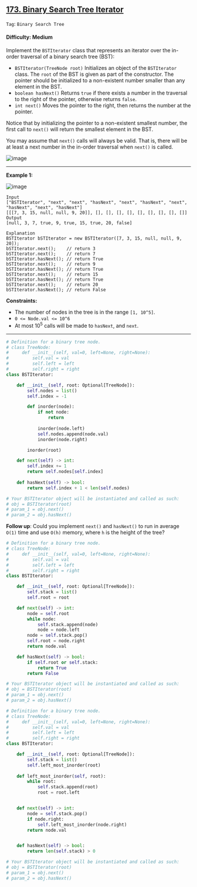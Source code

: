 ## [173. Binary Search Tree Iterator](https://leetcode.com/problems/binary-search-tree-iterator/)

```Tag```: ```Binary Search Tree```

#### Difficulty: Medium

Implement the ```BSTIterator``` class that represents an iterator over the in-order traversal of a binary search tree (BST):

- ```BSTIterator(TreeNode root)``` Initializes an object of the ```BSTIterator``` class. The ```root``` of the BST is given as part of the constructor. The pointer should be initialized to a non-existent number smaller than any element in the BST.
- ```boolean hasNext()``` Returns ```true``` if there exists a number in the traversal to the right of the pointer, otherwise returns ```false```.
- ```int next()``` Moves the pointer to the right, then returns the number at the pointer.

Notice that by initializing the pointer to a non-existent smallest number, the first call to ```next()``` will return the smallest element in the BST.

You may assume that ```next()``` calls will always be valid. That is, there will be at least a next number in the in-order traversal when ```next()``` is called.

![image](https://user-images.githubusercontent.com/35042430/224219245-e3fc0102-1b20-4d57-b791-5b120326ace9.png)

---

__Example 1:__

![image](https://assets.leetcode.com/uploads/2018/12/25/bst-tree.png)
```
Input
["BSTIterator", "next", "next", "hasNext", "next", "hasNext", "next", "hasNext", "next", "hasNext"]
[[[7, 3, 15, null, null, 9, 20]], [], [], [], [], [], [], [], [], []]
Output
[null, 3, 7, true, 9, true, 15, true, 20, false]

Explanation
BSTIterator bSTIterator = new BSTIterator([7, 3, 15, null, null, 9, 20]);
bSTIterator.next();    // return 3
bSTIterator.next();    // return 7
bSTIterator.hasNext(); // return True
bSTIterator.next();    // return 9
bSTIterator.hasNext(); // return True
bSTIterator.next();    // return 15
bSTIterator.hasNext(); // return True
bSTIterator.next();    // return 20
bSTIterator.hasNext(); // return False
```

__Constraints:__

- The number of nodes in the tree is in the range ```[1, 10^5]```.
- ```0 <= Node.val <= 10^6```
- At most 10<sup>5</sup> calls will be made to ```hasNext```, and ```next```.
 
---

```Python
# Definition for a binary tree node.
# class TreeNode:
#     def __init__(self, val=0, left=None, right=None):
#         self.val = val
#         self.left = left
#         self.right = right
class BSTIterator:

    def __init__(self, root: Optional[TreeNode]):
        self.nodes = list()
        self.index = -1

        def inorder(node):
            if not node:
                return
            
            inorder(node.left)
            self.nodes.append(node.val)
            inorder(node.right)

        inorder(root)

    def next(self) -> int:
        self.index += 1
        return self.nodes[self.index]
        
    def hasNext(self) -> bool:
        return self.index + 1 < len(self.nodes)

# Your BSTIterator object will be instantiated and called as such:
# obj = BSTIterator(root)
# param_1 = obj.next()
# param_2 = obj.hasNext()
```

__Follow up__: Could you implement ```next()``` and ```hasNext()``` to run in average ```O(1)``` time and use ```O(h)``` memory, where ```h``` is the height of the tree?

```Python
# Definition for a binary tree node.
# class TreeNode:
#     def __init__(self, val=0, left=None, right=None):
#         self.val = val
#         self.left = left
#         self.right = right
class BSTIterator:

    def __init__(self, root: Optional[TreeNode]):
        self.stack = list()
        self.root = root

    def next(self) -> int:
        node = self.root
        while node:
            self.stack.append(node)
            node = node.left
        node = self.stack.pop()
        self.root = node.right
        return node.val

    def hasNext(self) -> bool:
        if self.root or self.stack:
            return True
        return False

# Your BSTIterator object will be instantiated and called as such:
# obj = BSTIterator(root)
# param_1 = obj.next()
# param_2 = obj.hasNext()
```

```Python
# Definition for a binary tree node.
# class TreeNode:
#     def __init__(self, val=0, left=None, right=None):
#         self.val = val
#         self.left = left
#         self.right = right
class BSTIterator:

    def __init__(self, root: Optional[TreeNode]):
        self.stack = list()
        self.left_most_inorder(root)
        
    def left_most_inorder(self, root):
        while root:
            self.stack.append(root)
            root = root.left


    def next(self) -> int:
        node = self.stack.pop()
        if node.right:
            self.left_most_inorder(node.right)
        return node.val


    def hasNext(self) -> bool:
        return len(self.stack) > 0

# Your BSTIterator object will be instantiated and called as such:
# obj = BSTIterator(root)
# param_1 = obj.next()
# param_2 = obj.hasNext()
```

